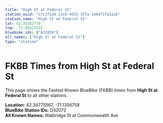 ```yaml
---
title: "High St at Federal St"
station_uuid: "c7c2f2a9-22e5-9d31-37fa-1b64f1fa1a1b"
station_name: "High St at Federal St"
lat: 42.35352778
lng: -71.05622222
bluebike_ids: ["A32059"]
all_names: ["High St at Federal St"]
type: "station"
---
```


# FKBB Times from High St at Federal St

This page shows the Fastest Known BlueBike (FKBB) times from **High St at Federal St** to all other stations.

**Location:** 42.34775567, -71.1356758  
**BlueBike Station IDs:** D32072  
**All Known Names:** Walbridge St at Commonwealth Ave

